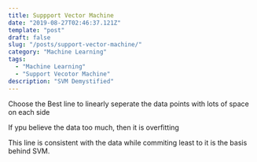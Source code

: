 ```yaml
---
title: Suppport Vector Machine
date: "2019-08-27T02:46:37.121Z"
template: "post"
draft: false
slug: "/posts/support-vector-machine/"
category: "Machine Learning"
tags:
  - "Machine Learning"
  - "Support Vecotor Machine"
description: "SVM Demystified"
---
```


Choose the Best line to linearly seperate the data points with lots of space on each side

If ypu believe the data too much, then it is overfitting

This line is consistent with the data while commiting least to it is the basis behind SVM.

